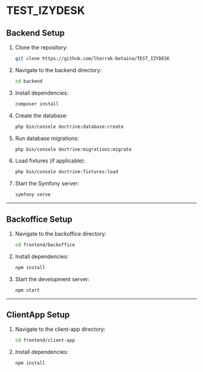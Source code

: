 # TEST_IZYDESK

## Backend Setup

1. Clone the repository:
   ```sh
   git clone https://github.com/lharrak-botaina/TEST_IZYDESK
   ```

2. Navigate to the backend directory:
   ```sh
   cd backend
   ```

3. Install dependencies:
   ```sh
   composer install
   ```

4. Create the database:
   ```sh
   php bin/console doctrine:database:create
   ```

5. Run database migrations:
   ```sh
   php bin/console doctrine:migrations:migrate
   ```

6. Load fixtures (if applicable):
   ```sh
   php bin/console doctrine:fixtures:load
   ```

7. Start the Symfony server:
   ```sh
   symfony serve
   ```

---

## Backoffice Setup

1. Navigate to the backoffice directory:
   ```sh
   cd frontend/backoffice
   ```

2. Install dependencies:
   ```sh
   npm install
   ```

3. Start the development server:
   ```sh
   npm start
   ```

---

## ClientApp Setup

1. Navigate to the client-app directory:
   ```sh
   cd frontend/client-app
   ```

2. Install dependencies:
   ```sh
   npm install
   ```

